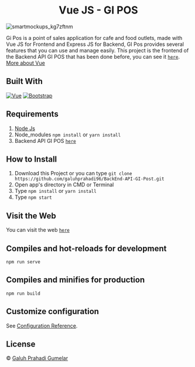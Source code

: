 <h1 align='center'>Vue JS - GI POS</h1>

![smartmockups_kg7zftnm](https://user-images.githubusercontent.com/40691793/95864838-24df5580-0d90-11eb-979f-72e32763eb94.jpg)

Gi Pos is a point of sales application for cafe and food outlets, made with Vue JS for Frontend and Express JS for Backend, GI Pos provides several features that you can use and manage easily. This project is the frontend of the Backend API GI POS that has been done before, you can see it [`here`](https://github.com/galuhprahadi96/BackEnd-API-GI-Post). [More about Vue](https://vuejs.org/)

## Built With

[![Vue](https://img.shields.io/badge/Vue-v2.6.11-green)](https://github.com/vuejs/vue)
[![Bootstrap](https://img.shields.io/badge/Bootstrap-v4.5.x-blue)](https://github.com/bootstrap-vue/bootstrap-vue)

## Requirements

1. <a href="https://nodejs.org/en/download/">Node Js</a>
2. Node_modules `npm install` or `yarn install`
3. Backend API GI POS [`here`](https://github.com/galuhprahadi96/BackEnd-API-GI-Post)

## How to Install

1. Download this Project or you can type `git clone https://github.com/galuhprahadi96/BackEnd-API-GI-Post.git`
2. Open app's directory in CMD or Terminal
3. Type `npm install` or `yarn install`
4. Type `npm start`

## Visit the Web

You can visit the web [`here`](https://gi-pos.netlify.app)

## Compiles and hot-reloads for development

```
npm run serve
```

## Compiles and minifies for production

```
npm run build
```

## Customize configuration

See [Configuration Reference](https://cli.vuejs.org/config/).

## License

© [Galuh Prahadi Gumelar](https://github.com/galuhprahadi96/)

